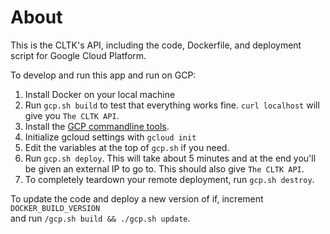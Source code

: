 # About

This is the CLTK's API, including the code, Dockerfile, and deployment script for Google Cloud Platform.

To develop and run this app and run on GCP:

1. Install Docker on your local machine
1. Run `gcp.sh build` to test that everything works fine. `curl localhost` will give you `The CLTK API`. 
1. Install the [GCP commandline tools](https://cloud.google.com/sdk/docs/#install_the_latest_cloud_tools_version_cloudsdk_current_version).
1. Initialize gcloud settings with `gcloud init`
1. Edit the variables at the top of `gcp.sh` if you need.
1. Run `gcp.sh deploy`. This will take about 5 minutes and at the end you'll be given an external IP to go to. This should also give `The CLTK API`.
1. To completely teardown your remote deployment, run `gcp.sh destroy`.

To update the code and deploy a new version of if, increment `DOCKER_BUILD_VERSION` \
and run `/gcp.sh build && ./gcp.sh update`.

